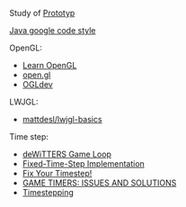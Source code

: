 Study of [Prototyp](http://fabiensanglard.net/Prototyp/index.php)

[Java google code style](https://github.com/google/styleguide/blob/gh-pages/intellij-java-google-style.xml)

OpenGL:
- [Learn OpenGL](https://learnopengl.com/)
- [open.gl](https://open.gl/)
- [OGLdev](http://ogldev.atspace.co.uk/)

LWJGL:
- [mattdesl/lwjgl-basics](https://github.com/mattdesl/lwjgl-basics/wiki)

Time step: 
- [deWiTTERS Game Loop](http://www.koonsolo.com/news/dewitters-gameloop/)
- [Fixed-Time-Step Implementation](http://lspiroengine.com/?p=378)
- [Fix Your Timestep!](http://gafferongames.com/game-physics/fix-your-timestep/)
- [GAME TIMERS: ISSUES AND SOLUTIONS](http://fabiensanglard.net/timer_and_framerate/)
- [Timestepping](http://archive.li/qMyq5#selection-279.0-279.12)
